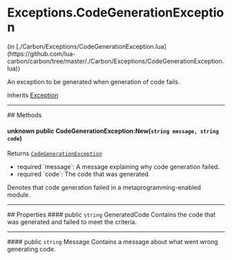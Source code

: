 <link href="../../style.css" rel="stylesheet" type="text/css"/>
<h1 class="class-title">Exceptions.CodeGenerationException</h1>
<span class="file-link">(in [./Carbon/Exceptions/CodeGenerationException.lua](https://github.com/lua-carbon/carbon/tree/master/./Carbon/Exceptions/CodeGenerationException.lua))</span><br/>

An exception to be generated when generation of code fails.

<span class="bold">Inherits <a href="Classes/Exception">Exception</a></span>

<hr />
## Methods
<h4 class="method-name"><span class="doc-unknown">unknown</span> <span class="doc-visibility doc-public">public</span> CodeGenerationException:New(<code>string message, string code</code>)</h4>
<p class="method-returns bold">Returns <code><a href="Classes/Exceptions.CodeGenerationException">CodeGenerationException</a></code></p>
<ul class="doc-arg-list">
<li><span class="doc-arg-level doc-required">required</span>  `message`: A message explaining why code generation failed.</li>
<li><span class="doc-arg-level doc-required">required</span>  `code`: The code that was generated.</li>
</ul>

Denotes that code generation failed in a metaprogramming-enabled module.

<hr />
## Properties
#### <span class="doc-visibility doc-public">public</span> <code>string</code> GeneratedCode
Contains the code that was generated and failed to meet the criteria.
<hr/>
#### <span class="doc-visibility doc-public">public</span> <code>string</code> Message
Contains a message about what went wrong generating code.